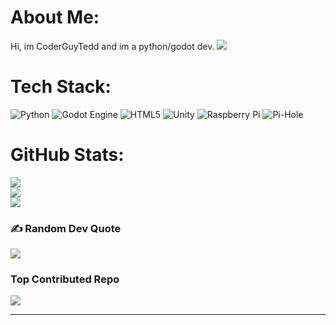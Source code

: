 # About Me:
Hi, im CoderGuyTedd and im a python/godot dev.
[![](https://visitcount.itsvg.in/api?id=CoderGuyTedd&icon=0&color=8)](https://visitcount.itsvg.in)


# Tech Stack:
![Python](https://img.shields.io/badge/python-3670A0?style=for-the-badge&logo=python&logoColor=ffdd54) ![Godot Engine](https://img.shields.io/badge/GODOT-%23FFFFFF.svg?style=for-the-badge&logo=godot-engine) ![HTML5](https://img.shields.io/badge/html5-%23E34F26.svg?style=for-the-badge&logo=html5&logoColor=white) ![Unity](https://img.shields.io/badge/unity-%23000000.svg?style=for-the-badge&logo=unity&logoColor=white) ![Raspberry Pi](https://img.shields.io/badge/-Raspberry_Pi-C51A4A?style=for-the-badge&logo=Raspberry-Pi) ![Pi-Hole](https://img.shields.io/badge/pihole-%2396060C.svg?style=for-the-badge&logo=pi-hole&logoColor=white)
# GitHub Stats:
![](https://github-readme-stats.vercel.app/api?username=CoderGuyTedd&theme=tokyonight&hide_border=true&include_all_commits=true&count_private=false)<br/>
![](https://github-readme-streak-stats.herokuapp.com/?user=CoderGuyTedd&theme=tokyonight&hide_border=true)<br/>
![](https://github-readme-stats.vercel.app/api/top-langs/?username=CoderGuyTedd&theme=tokyonight&hide_border=true&include_all_commits=true&count_private=false&layout=compact)

### ✍ Random Dev Quote
![](https://quotes-github-readme.vercel.app/api?type=vetical&theme=radical)

###  Top Contributed Repo
![](https://github-contributor-stats.vercel.app/api?username=CoderGuyTedd&limit=5&theme=dark&combine_all_yearly_contributions=true)

---

<!-- Proudly created with GPRM ( https://gprm.itsvg.in ) -->
